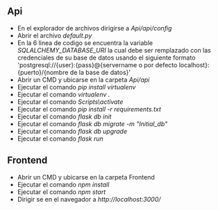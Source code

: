 ## **Api**
- En el explorador de archivos dirigirse a *Api/api/config*
- Abrir el archivo *default.py*
- En la 6 linea de codigo se encuentra la variable *SQLALCHEMY_DATABASE_URI* la cual debe ser remplazado con las credenciales de su base de datos usando el siguiente formato 'postgresql://{user}:{pass}@{servername o por defecto localhost}:{puerto}/{nombre de la base de datos}'
- Abrir un CMD y ubicarse en la carpeta *Api/api*
- Ejecutar el comando *pip install virtualenv*
- Ejecutar el comando *virtualenv .*
- Ejecutar el comando *Scripts\activate*
- Ejecutar el comando *pip install -r requirements.txt*
- Ejecutar el comando *flask db init*
- Ejecutar el comando *flask db migrate -m "Initial_db"*
- Ejecutar el comando *flask db upgrade*
- Ejecutar el comando *flask run*
## **Frontend**
- Abrir un CMD y ubicarse en la carpeta Frontend
- Ejecutar el comando *npm install*
- Ejecutar el comando *npm start*
- Dirigir se en el navegador a *http://localhost:3000/*